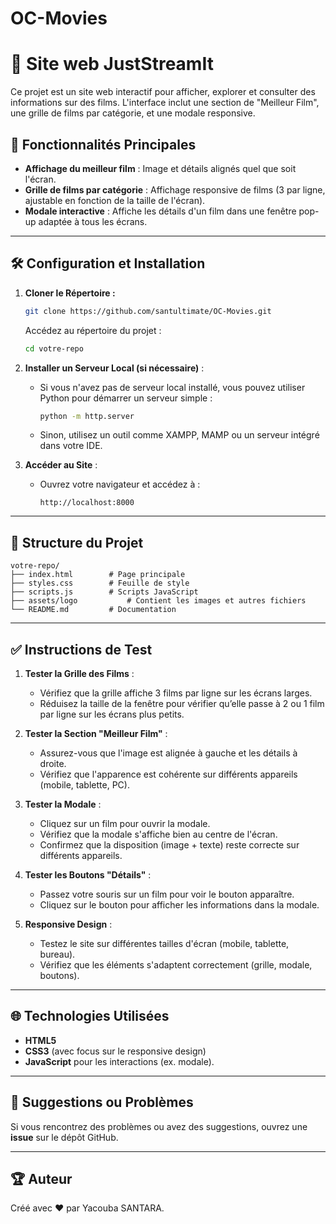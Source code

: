 # OC-Movies
# 🎥 Site web JustStreamIt 

Ce projet est un site web interactif pour afficher, explorer et consulter des informations sur des films. L'interface inclut une section de "Meilleur Film", une grille de films par catégorie, et une modale responsive.

## 🚀 Fonctionnalités Principales
- **Affichage du meilleur film** : Image et détails alignés quel que soit l'écran.
- **Grille de films par catégorie** : Affichage responsive de films (3 par ligne, ajustable en fonction de la taille de l'écran).
- **Modale interactive** : Affiche les détails d'un film dans une fenêtre pop-up adaptée à tous les écrans.

---

## 🛠️ Configuration et Installation

1. **Cloner le Répertoire :**
   ```bash
   git clone https://github.com/santultimate/OC-Movies.git
   ```
   Accédez au répertoire du projet :
   ```bash
   cd votre-repo
   ```

2. **Installer un Serveur Local (si nécessaire)** :
   - Si vous n'avez pas de serveur local installé, vous pouvez utiliser Python pour démarrer un serveur simple :
     ```bash
     python -m http.server
     ```
   - Sinon, utilisez un outil comme XAMPP, MAMP ou un serveur intégré dans votre IDE.

3. **Accéder au Site** :
   - Ouvrez votre navigateur et accédez à : 
     ```
     http://localhost:8000
     ```

---

## 📂 Structure du Projet
```
votre-repo/
├── index.html        # Page principale
├── styles.css        # Feuille de style
├── scripts.js        # Scripts JavaScript
├── assets/logo           # Contient les images et autres fichiers
└── README.md         # Documentation
```

---

## ✅ Instructions de Test

1. **Tester la Grille des Films** :
   - Vérifiez que la grille affiche 3 films par ligne sur les écrans larges.
   - Réduisez la taille de la fenêtre pour vérifier qu’elle passe à 2 ou 1 film par ligne sur les écrans plus petits.

2. **Tester la Section "Meilleur Film"** :
   - Assurez-vous que l'image est alignée à gauche et les détails à droite.
   - Vérifiez que l'apparence est cohérente sur différents appareils (mobile, tablette, PC).

3. **Tester la Modale** :
   - Cliquez sur un film pour ouvrir la modale.
   - Vérifiez que la modale s'affiche bien au centre de l'écran.
   - Confirmez que la disposition (image + texte) reste correcte sur différents appareils.

4. **Tester les Boutons "Détails"** :
   - Passez votre souris sur un film pour voir le bouton apparaître.
   - Cliquez sur le bouton pour afficher les informations dans la modale.

5. **Responsive Design** :
   - Testez le site sur différentes tailles d'écran (mobile, tablette, bureau).
   - Vérifiez que les éléments s'adaptent correctement (grille, modale, boutons).

---

## 🌐 Technologies Utilisées

- **HTML5**
- **CSS3** (avec focus sur le responsive design)
- **JavaScript** pour les interactions (ex. modale).

---

## 📢 Suggestions ou Problèmes
Si vous rencontrez des problèmes ou avez des suggestions, ouvrez une **issue** sur le dépôt GitHub.

---

## 🏆 Auteur
Créé avec ❤️ par Yacouba SANTARA.